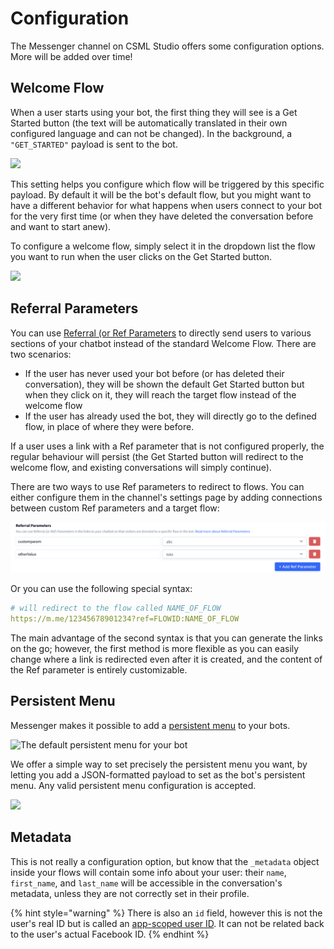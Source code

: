 # Configuration

The Messenger channel on CSML Studio offers some configuration options. More will be added over time!

## Welcome Flow

When a user starts using your bot, the first thing they will see is a Get Started button \(the text will be automatically translated in their own configured language and can not be changed\). In the background, a `"GET_STARTED"` payload is sent to the bot.

![](../../.gitbook/assets/demomessenger-1.gif)

This setting helps you configure which flow will be triggered by this specific payload. By default it will be the bot's default flow, but you might want to have a different behavior for what happens when users connect to your bot for the very first time \(or when they have deleted the conversation before and want to start anew\).

To configure a welcome flow, simply select it in the dropdown list the flow you want to run when the user clicks on the Get Started button.

![](../../.gitbook/assets/capture-de-cran-2020-04-20-17.54.10.png)

## Referral Parameters

You can use [Referral \(or Ref Parameters](https://developers.facebook.com/docs/messenger-platform/discovery/m-me-links) to directly send users to various sections of your chatbot instead of the standard Welcome Flow. There are two scenarios:

* If the user has never used your bot before \(or has deleted their conversation\), they will be shown the default Get Started button but when they click on it, they will reach the target flow instead of the welcome flow
* If the user has already used the bot, they will directly go to the defined flow, in place of where they were before.

If a user uses a link with a Ref parameter that is not configured properly, the regular behaviour will persist \(the Get Started button will redirect to the welcome flow, and existing conversations will simply continue\).

There are two ways to use Ref parameters to redirect to flows. You can either configure them in the channel's settings page by adding connections between custom Ref parameters and a target flow:

![](../../.gitbook/assets/image%20%28121%29.png)

Or you can use the following special syntax:

```yaml
# will redirect to the flow called NAME_OF_FLOW
https://m.me/12345678901234?ref=FLOWID:NAME_OF_FLOW
```

The main advantage of the second syntax is that you can generate the links on the go; however, the first method is more flexible as you can easily change where a link is redirected even after it is created, and the content of the Ref parameter is entirely customizable.

## Persistent Menu

Messenger makes it possible to add a [persistent menu](https://developers.facebook.com/docs/messenger-platform/send-messages/persistent-menu/#the-persistent-menu) to your bots.

![The default persistent menu for your bot](../../.gitbook/assets/capture-de-cran-2020-04-20-18.05.14.png)

We offer a simple way to set precisely the persistent menu you want, by letting you add a JSON-formatted payload to set as the bot's persistent menu. Any valid persistent menu configuration is accepted.

![](../../.gitbook/assets/capture-de-cran-2020-04-20-18.04.04.png)

## Metadata

This is not really a configuration option, but know that the `_metadata` object inside your flows will contain some info about your user: their `name`, `first_name`, and `last_name`  will be accessible in the conversation's metadata, unless they are not correctly set in their profile.

{% hint style="warning" %}
There is also an `id` field, however this is not the user's real ID but is called an [app-scoped user ID](https://developers.facebook.com/docs/workplace/third-party-apps/development#user-ids). It can not be related back to the user's actual Facebook ID.
{% endhint %}


